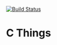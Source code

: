 [![Build Status](https://travis-ci.org/yowcow/c-things.svg?branch=master)](https://travis-ci.org/yowcow/c-things)

C Things
========
